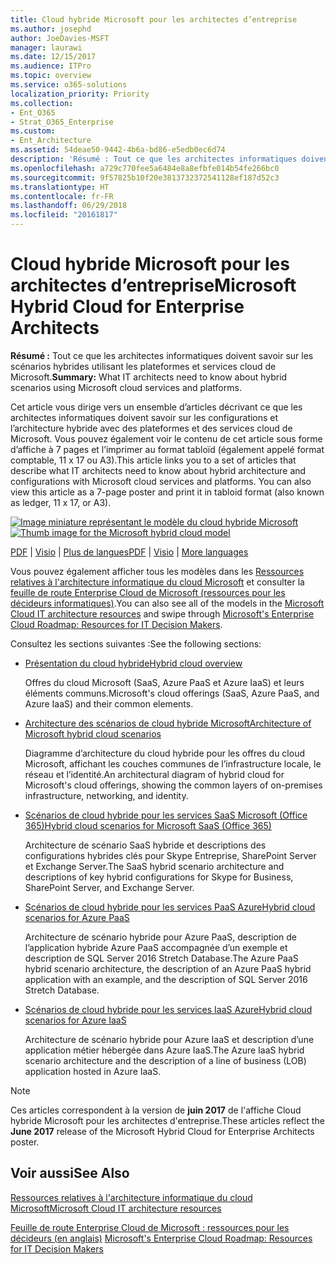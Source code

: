 ```yaml
---
title: Cloud hybride Microsoft pour les architectes d’entreprise
ms.author: josephd
author: JoeDavies-MSFT
manager: laurawi
ms.date: 12/15/2017
ms.audience: ITPro
ms.topic: overview
ms.service: o365-solutions
localization_priority: Priority
ms.collection:
- Ent_O365
- Strat_O365_Enterprise
ms.custom:
- Ent_Architecture
ms.assetid: 54deae50-9442-4b6a-bd86-e5edb0ec6d74
description: 'Résumé : Tout ce que les architectes informatiques doivent savoir sur les scénarios hybrides utilisant les plateformes et services cloud de Microsoft.'
ms.openlocfilehash: a729c770fee5a6484e8a8efbfe014b54fe266bc0
ms.sourcegitcommit: 9f57825b10f20e3813732372541128ef187d52c3
ms.translationtype: HT
ms.contentlocale: fr-FR
ms.lasthandoff: 06/29/2018
ms.locfileid: "20161817"
---
```

# <a name="microsoft-hybrid-cloud-for-enterprise-architects"></a><span data-ttu-id="10562-103">Cloud hybride Microsoft pour les architectes d’entreprise</span><span class="sxs-lookup"><span data-stu-id="10562-103">Microsoft Hybrid Cloud for Enterprise Architects</span></span>

 <span data-ttu-id="10562-104">**Résumé :** Tout ce que les architectes informatiques doivent savoir sur les scénarios hybrides utilisant les plateformes et services cloud de Microsoft.</span><span class="sxs-lookup"><span data-stu-id="10562-104">**Summary:** What IT architects need to know about hybrid scenarios using Microsoft cloud services and platforms.</span></span>
  
<span data-ttu-id="10562-p101">Cet article vous dirige vers un ensemble d’articles décrivant ce que les architectes informatiques doivent savoir sur les configurations et l’architecture hybride avec des plateformes et des services cloud de Microsoft. Vous pouvez également voir le contenu de cet article sous forme d’affiche à 7 pages et l’imprimer au format tabloïd (également appelé format comptable, 11 x 17 ou A3).</span><span class="sxs-lookup"><span data-stu-id="10562-p101">This article links you to a set of articles that describe what IT architects need to know about hybrid architecture and configurations with Microsoft cloud services and platforms. You can also view this article as a 7-page poster and print it in tabloid format (also known as ledger, 11 x 17, or A3).</span></span>
  
<span data-ttu-id="10562-107">[![Image miniature représentant le modèle du cloud hybride Microsoft](images/Hybrid_Poster/Hybrid_Cloud_Thumbnail.png)](https://www.microsoft.com/download/details.aspx?id=54424
)</span><span class="sxs-lookup"><span data-stu-id="10562-107">[![Thumb image for the Microsoft hybrid cloud model](images/Hybrid_Poster/Hybrid_Cloud_Thumbnail.png)](https://www.microsoft.com/download/details.aspx?id=54424
)</span></span>
  
<span data-ttu-id="10562-108">[PDF](https://go.microsoft.com/fwlink/p/?linkid=842082) | [Visio](https://go.microsoft.com/fwlink/p/?linkid=842083) | 
[Plus de langues](https://www.microsoft.com/download/details.aspx?id=54424)</span><span class="sxs-lookup"><span data-stu-id="10562-108">[PDF](https://go.microsoft.com/fwlink/p/?linkid=842082) | [Visio](https://go.microsoft.com/fwlink/p/?linkid=842083) | 
[More languages](https://www.microsoft.com/download/details.aspx?id=54424)</span></span>
  
<span data-ttu-id="10562-109">Vous pouvez également afficher tous les modèles dans les [Ressources relatives à l'architecture informatique du cloud Microsoft](microsoft-cloud-it-architecture-resources.md) et consulter la [feuille de route Enterprise Cloud de Microsoft (ressources pour les décideurs informatiques)](https://aka.ms/cloudarchitecture).</span><span class="sxs-lookup"><span data-stu-id="10562-109">You can also see all of the models in the [Microsoft Cloud IT architecture resources](microsoft-cloud-it-architecture-resources.md) and swipe through [Microsoft's Enterprise Cloud Roadmap: Resources for IT Decision Makers](https://aka.ms/cloudarchitecture).</span></span>
  
<span data-ttu-id="10562-110">Consultez les sections suivantes :</span><span class="sxs-lookup"><span data-stu-id="10562-110">See the following sections:</span></span>
  
- [<span data-ttu-id="10562-111">Présentation du cloud hybride</span><span class="sxs-lookup"><span data-stu-id="10562-111">Hybrid cloud overview</span></span>](hybrid-cloud-overview.md)
    
    <span data-ttu-id="10562-112">Offres du cloud Microsoft (SaaS, Azure PaaS et Azure IaaS) et leurs éléments communs.</span><span class="sxs-lookup"><span data-stu-id="10562-112">Microsoft's cloud offerings (SaaS, Azure PaaS, and Azure IaaS) and their common elements.</span></span>
    
- [<span data-ttu-id="10562-113">Architecture des scénarios de cloud hybride Microsoft</span><span class="sxs-lookup"><span data-stu-id="10562-113">Architecture of Microsoft hybrid cloud scenarios</span></span>](architecture-of-microsoft-hybrid-cloud-scenarios.md)
    
    <span data-ttu-id="10562-114">Diagramme d’architecture du cloud hybride pour les offres du cloud Microsoft, affichant les couches communes de l’infrastructure locale, le réseau et l’identité.</span><span class="sxs-lookup"><span data-stu-id="10562-114">An architectural diagram of hybrid cloud for Microsoft's cloud offerings, showing the common layers of on-premises infrastructure, networking, and identity.</span></span>
    
- [<span data-ttu-id="10562-115">Scénarios de cloud hybride pour les services SaaS Microsoft (Office 365)</span><span class="sxs-lookup"><span data-stu-id="10562-115">Hybrid cloud scenarios for Microsoft SaaS (Office 365)</span></span>](hybrid-cloud-scenarios-for-microsoft-saas-office-365.md)
    
    <span data-ttu-id="10562-116">Architecture de scénario SaaS hybride et descriptions des configurations hybrides clés pour Skype Entreprise, SharePoint Server et Exchange Server.</span><span class="sxs-lookup"><span data-stu-id="10562-116">The SaaS hybrid scenario architecture and descriptions of key hybrid configurations for Skype for Business, SharePoint Server, and Exchange Server.</span></span>
    
- [<span data-ttu-id="10562-117">Scénarios de cloud hybride pour les services PaaS Azure</span><span class="sxs-lookup"><span data-stu-id="10562-117">Hybrid cloud scenarios for Azure PaaS</span></span>](hybrid-cloud-scenarios-for-azure-paas.md)
    
    <span data-ttu-id="10562-118">Architecture de scénario hybride pour Azure PaaS, description de l’application hybride Azure PaaS accompagnée d’un exemple et description de SQL Server 2016 Stretch Database.</span><span class="sxs-lookup"><span data-stu-id="10562-118">The Azure PaaS hybrid scenario architecture, the description of an Azure PaaS hybrid application with an example, and the description of SQL Server 2016 Stretch Database.</span></span>
    
- [<span data-ttu-id="10562-119">Scénarios de cloud hybride pour les services IaaS Azure</span><span class="sxs-lookup"><span data-stu-id="10562-119">Hybrid cloud scenarios for Azure IaaS</span></span>](hybrid-cloud-scenarios-for-azure-iaas.md)
    
    <span data-ttu-id="10562-120">Architecture de scénario hybride pour Azure IaaS et description d’une application métier hébergée dans Azure IaaS.</span><span class="sxs-lookup"><span data-stu-id="10562-120">The Azure IaaS hybrid scenario architecture and the description of a line of business (LOB) application hosted in Azure IaaS.</span></span>
    
> [!NOTE]
> <span data-ttu-id="10562-121">Ces articles correspondent à la version de **juin 2017** de l'affiche Cloud hybride Microsoft pour les architectes d'entreprise.</span><span class="sxs-lookup"><span data-stu-id="10562-121">These articles reflect the **June 2017** release of the Microsoft Hybrid Cloud for Enterprise Architects poster.</span></span>
  
## <a name="see-also"></a><span data-ttu-id="10562-122">Voir aussi</span><span class="sxs-lookup"><span data-stu-id="10562-122">See Also</span></span>

[<span data-ttu-id="10562-123">Ressources relatives à l'architecture informatique du cloud Microsoft</span><span class="sxs-lookup"><span data-stu-id="10562-123">Microsoft Cloud IT architecture resources</span></span>](microsoft-cloud-it-architecture-resources.md)

<span data-ttu-id="10562-124">[Feuille de route Enterprise Cloud de Microsoft : ressources pour les décideurs (en anglais)](https://sway.com/FJ2xsyWtkJc2taRD)
</span><span class="sxs-lookup"><span data-stu-id="10562-124">[Microsoft's Enterprise Cloud Roadmap: Resources for IT Decision Makers](https://sway.com/FJ2xsyWtkJc2taRD)</span></span>



